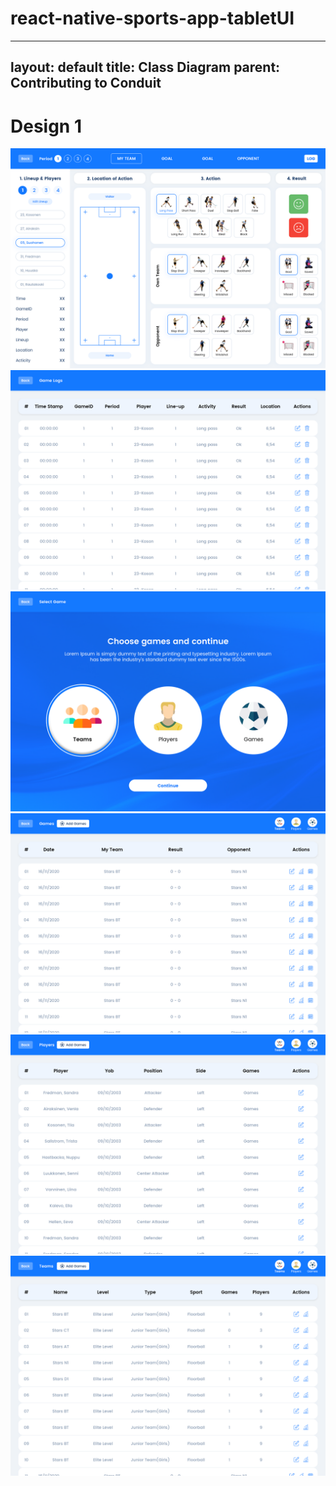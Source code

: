 # react-native-sports-app-tabletUI
---
layout: default
title: Class Diagram
parent: Contributing to Conduit
---
<!-- markdownlint-disable MD025 -->
# Design 1
![Design 1](./Design/01.png)
![Design 2](./Design/02.png)
![Design 3](./Design/03.png)
![Design 4](./Design/04.png)
![Design 5](./Design/05.png)
![Design 6](./Design/06.png)
